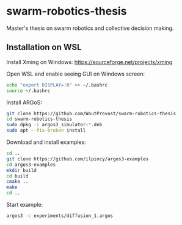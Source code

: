 # swarm-robotics-thesis
Master's thesis on swarm robotics and collective decision making.

## Installation on WSL
Install Xming on Windows:
https://sourceforge.net/projects/xming

Open WSL and enable seeing GUI on Windows screen:
```bash
echo "export DISPLAY=:0" >> ~/.bashrc
source ~/.bashrc
```

Install ARGoS:
```bash
git clone https://github.com/WoutProvost/swarm-robotics-thesis
cd swarm-robotics-thesis
sudo dpkg -i argos3_simulator-*.deb
sudo apt --fix-broken install
```

Download and install examples:
```bash
cd ..
git clone https://github.com/ilpincy/argos3-examples
cd argos3-examples
mkdir build
cd build
cmake ..
make
cd ..
```

Start example:
```bash
argos3 -c experiments/diffusion_1.argos
```